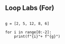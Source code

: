 ## Loop Labs (For)

```Py

g = [2, 5, 12, 8, 6]

for i in range[0:-2]:
    print(f"{i}"+ f"{g}")
    
```

